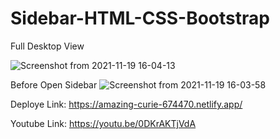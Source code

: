 # Sidebar-HTML-CSS-Bootstrap


Full Desktop View

![Screenshot from 2021-11-19 16-04-13](https://user-images.githubusercontent.com/82278181/142608764-258a588a-a96c-4138-82d2-90afcd1626d6.png)



Before Open Sidebar
![Screenshot from 2021-11-19 16-03-58](https://user-images.githubusercontent.com/82278181/142608884-42fff71b-8a47-466f-9899-a170b96a7870.png)


Deploye Link: https://amazing-curie-674470.netlify.app/

Youtube Link: https://youtu.be/0DKrAKTjVdA
